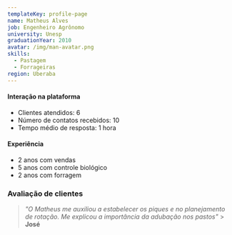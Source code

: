 ```yaml
---
templateKey: profile-page
name: Matheus Alves
job: Engenheiro Agrônomo
university: Unesp
graduationYear: 2010
avatar: /img/man-avatar.png
skills:
  - Pastagem
  - Forrageiras
region: Uberaba
---
```


#### Interação na plataforma

- Clientes atendidos: 6
- Número de contatos recebidos: 10
- Tempo médio de resposta: 1 hora

#### Experiência

- 2 anos com vendas
- 5 anos com controle biológico
- 2 anos com forragem

### Avaliação de clientes

> _"O Matheus me auxiliou a estabelecer os piques e no planejamento de rotação. Me explicou a importância da adubação nos pastos"_ > **José**
